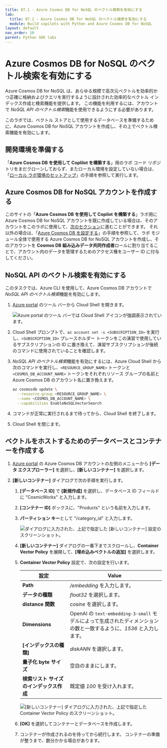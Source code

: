 ```yaml
---
title: 07.1 - Azure Cosmos DB for NoSQL のベクトル検索を有効にする
lab:
  title: 07.1 - Azure Cosmos DB for NoSQL のベクトル検索を有効にする
  module: Build copilots with Python and Azure Cosmos DB for NoSQL
layout: default
nav_order: 10
parent: Python SDK labs
---
```


# Azure Cosmos DB for NoSQL のベクトル検索を有効にする

Azure Cosmos DB for NoSQL は、あらゆる規模で高次元ベクトルを効率的かつ正確に格納およびクエリを実行するように設計された効率的なベクトル インデックス作成と検索機能を提供します。 この機能を利用するには、アカウントで *NoSQL API のベクトル検索*機能を使用できるようにする必要があります。

このラボでは、ベクトル ストアとして使用するデータベースを準備するために、Azure Cosmos DB for NoSQL アカウントを作成し、その上でベクトル検索機能を有効にします。

## 開発環境を準備する

「**Azure Cosmos DB を使用して Coplilot を構築する**」用のラボ コード リポジトリをまだクローンしておらず、またローカル環境を設定していない場合は、「[ローカル ラボ環境のセットアップ](00-setup-lab-environment.md)」の手順を参照して実行します。

## Azure Cosmos DB for NoSQL アカウントを作成する

このサイトの「**Azure Cosmos DB を使用して Copilot を構築する**」ラボ用に Azure Cosmos DB for NoSQL アカウントを既に作成している場合は、そのアカウントをこのラボに使用して、[次のセクション](#enable-vector-search-for-nosql-api)に進むことができます。 それ以外の場合は、「[Azure Cosmos DB を設定する](../../common/instructions/00-setup-cosmos-db.md)」の手順を参照して、ラボ モジュール全体で使用する Azure Cosmos DB for NoSQL アカウントを作成し、そのアカウントを **Cosmos DB 組み込みデータ共同作成者**ロールに割り当てることで、アカウント内のデータを管理するためのアクセス権をユーザー ID に付与してください。

## NoSQL API のベクトル検索を有効にする

このタスクでは、Azure CLI を使用して、Azure Cosmos DB アカウントで *NoSQL API のベクトル検索*機能を有効にします。

1. [Azure portal](https://portal.azure.com) のツール バーから Cloud Shell を開きます。

    ![Azure portal のツール バーでは Cloud Shell アイコンが強調表示されています。](media/07-azure-portal-toolbar-cloud-shell.png)

2. Cloud Shell プロンプトで、`az account set -s <SUBSCRIPTION_ID>` を実行し、`<SUBSCRIPTION_ID>` プレースホルダー トークンをこの演習で使用しているサブスクリプションの ID に置き換えて、演習サブスクリプションが後続のコマンドに使用されていることを確認します。

3. *NoSQL API のベクトル検索*機能を有効にするには、Azure Cloud Shell から次のコマンドを実行し、`<RESOURCE_GROUP_NAME>` トークンと `<COSMOS_DB_ACCOUNT_NAME>` トークンをそれぞれリソース グループの名前と Azure Cosmos DB のアカウント名に置き換えます。

     ```bash
     az cosmosdb update \
       --resource-group <RESOURCE_GROUP_NAME> \
       --name <COSMOS_DB_ACCOUNT_NAME> \
       --capabilities EnableNoSQLVectorSearch
     ```

4. コマンドが正常に実行されるまで待ってから、Cloud Shell を終了します。

5. Cloud Shell を閉じます。

## ベクトルをホストするためのデータベースとコンテナーを作成する

1. [Azure portal](https://portal.azure.com) の Azure Cosmos DB アカウントの左側のメニューから **[データ エクスプローラー]** を選択し、**[新しいコンテナー]** を選択します。

2. **[新しいコンテナー]** ダイアログで次の手順を実行します。
   1. **[データベース ID]** で **[新規作成]** を選択し、データベース ID フィールドに "CosmicWorks" と入力します。
   2. **[コンテナー ID]** ボックスに、"Products" という名前を入力します。
   3. **パーティション キー**として "/category_id" と入力します。

      ![ダイアログに入力された、上記で指定した [新しいコンテナー] 設定のスクリーンショット。](media/07-azure-cosmos-db-new-container.png)

   4. **[新しいコンテナー]** ダイアログの一番下までスクロールし、**Container Vector Policy** を展開して、**[埋め込みベクトルの追加]** を選択します。

   5. **Container Vector Policy** 設定で、次の設定を行います。

      | 設定 | Value |
      | ------- | ----- |
      | **Path** | */embedding* を入力します。 |
      | **データの種類** | *float32* を選択します。 |
      | **distance 関数** | *cosine* を選択します。 |
      | **Dimensions** | OpenAI の `text-embedding-3-small` モデルによって生成されたディメンションの数と一致するように、*1536* と入力します。 |
      | **[インデックスの種類]** | *diskANN* を選択します。 |
      | **量子化 byte サイズ** | 空白のままにします。 |
      | **検索リスト サイズのインデックス作成** | 既定値 *100* を受け入れます。 |

      ![[新しいコンテナー] ダイアログに入力された、上記で指定した Container Vector Policy のスクリーンショット。](media/07-azure-cosmos-db-container-vector-policy.png)

   6. **[OK]** を選択してコンテナーとデータベースを作成します。

   7. コンテナーが作成されるのを待ってから続行します。 コンテナーの準備が整うまで、数分かかる場合があります。
